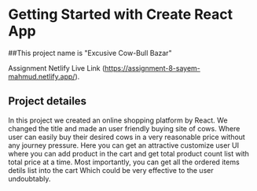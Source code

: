 # Getting Started with Create React App

##This project name is "Excusive Cow-Bull Bazar"

Assignment Netlify Live Link (https://assignment-8-sayem-mahmud.netlify.app/).

## Project detailes

In this project we created an online shopping platform by React. We changed the title and made an user friendly buying site of cows. Where user can easily buy their desired cows in a very reasonable price without any journey pressure. Here you can get an attractive customize user UI where you can add product in the cart and get total product count list with total price at a time. Most importantly, you can get all the ordered items detils list into the cart Which could be very effective to the user undoubtably.


